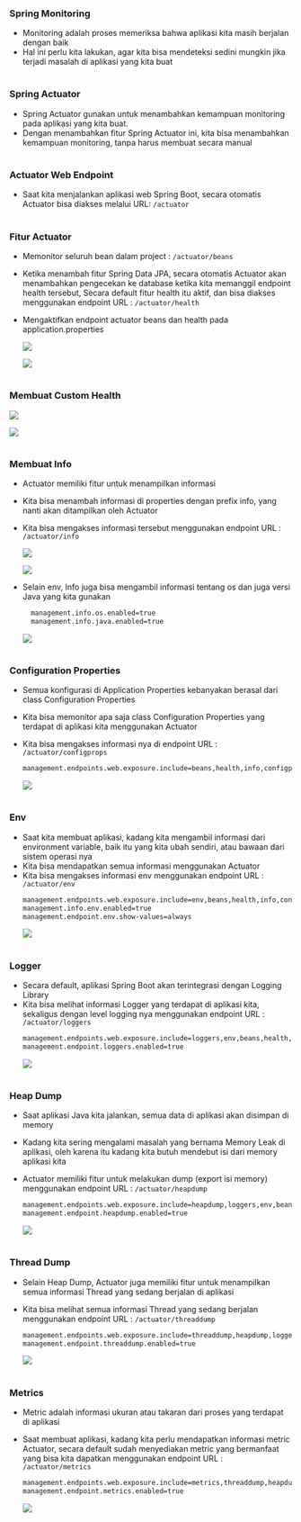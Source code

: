 ### Spring Monitoring
- Monitoring adalah proses memeriksa bahwa aplikasi kita masih berjalan dengan baik
- Hal ini perlu kita lakukan, agar kita bisa mendeteksi sedini mungkin jika terjadi masalah di aplikasi yang kita buat
#
### Spring Actuator
- Spring Actuator gunakan untuk menambahkan kemampuan monitoring pada aplikasi yang kita buat.
- Dengan menambahkan fitur Spring Actuator ini, kita bisa menambahkan kemampuan monitoring, tanpa harus membuat secara manual
#
### Actuator Web Endpoint
- Saat kita menjalankan aplikasi web Spring Boot, secara otomatis Actuator bisa diakses melalui URL: `/actuator`
#
### Fitur Actuator
- Memonitor seluruh bean dalam project : `/actuator/beans`
- Ketika menambah fitur Spring Data JPA, secara otomatis Actuator akan menambahkan pengecekan ke database ketika kita memanggil endpoint health tersebut, Secara default fitur health itu aktif, dan bisa diakses menggunakan endpoint URL : `/actuator/health`
- Mengaktifkan endpoint actuator beans dan health pada application.properties
  
    ![](img/2.1.png)

    ![](img/2.2.png)

#
### Membuat Custom Health
![](img/2.3.png)

![](img/2.4.png)

#
### Membuat Info
- Actuator memiliki fitur untuk menampilkan informasi 
- Kita bisa menambah informasi di properties dengan prefix info, yang nanti akan ditampilkan oleh Actuator
- Kita bisa mengakses informasi tersebut menggunakan endpoint URL :
`/actuator/info`

    ![](img/2.5.png)

    ![](img/2.6.png)

- Selain env, Info juga bisa mengambil informasi tentang os dan juga versi Java yang kita gunakan
  ```sh
    management.info.os.enabled=true
    management.info.java.enabled=true
  ```
  ![](img/2.7.png)

#
### Configuration Properties
- Semua konfigurasi di Application Properties kebanyakan berasal dari class Configuration Properties
- Kita bisa memonitor apa saja class Configuration Properties yang terdapat di aplikasi kita menggunakan Actuator
- Kita bisa mengakses informasi nya di endpoint URL : `/actuator/configprops`
  
  ```sh
  management.endpoints.web.exposure.include=beans,health,info,configprops
  ```
  ![](img/2.8.png)

#
### Env
- Saat kita membuat aplikasi, kadang kita mengambil informasi dari environment variable, baik itu yang kita ubah sendiri, atau bawaan dari sistem operasi nya
- Kita bisa mendapatkan semua informasi menggunakan Actuator
- Kita bisa mengakses informasi env menggunakan endpoint URL : `/actuator/env`
    ```sh
    management.endpoints.web.exposure.include=env,beans,health,info,configprops
    management.info.env.enabled=true
    management.endpoint.env.show-values=always
    ```
    ![](img/2.9.png)

#
### Logger
- Secara default, aplikasi Spring Boot akan terintegrasi dengan Logging Library
- Kita bisa melihat informasi Logger yang terdapat di aplikasi kita, sekaligus dengan level logging nya menggunakan endpoint URL : `/actuator/loggers`
    ```sh
    management.endpoints.web.exposure.include=loggers,env,beans,health,info,configprops
    management.endpoint.loggers.enabled=true
    ```
    ![](img/3.1.png)

#
### Heap Dump
- Saat aplikasi Java kita jalankan, semua data di aplikasi akan disimpan di memory
- Kadang kita sering mengalami masalah yang bernama Memory Leak di aplikasi, oleh karena itu kadang kita butuh mendebut isi dari memory aplikasi kita
- Actuator memiliki fitur untuk melakukan dump (export isi memory) menggunakan endpoint URL : `/actuator/heapdump`
  
    ```sh
    management.endpoints.web.exposure.include=heapdump,loggers,env,beans,health,info,configprops
    management.endpoint.heapdump.enabled=true
    ```
    ![](img/3.2.png)

#
### Thread Dump
- Selain Heap Dump, Actuator juga memiliki fitur untuk menampilkan semua informasi Thread yang sedang berjalan di aplikasi
- Kita bisa melihat semua informasi Thread yang sedang berjalan menggunakan endpoint URL : `/actuator/threaddump`
  
    ```sh
    management.endpoints.web.exposure.include=threaddump,heapdump,loggers,env,beans,health,info,configprops
    management.endpoint.threaddump.enabled=true
    ```
    ![](img/3.3.png)

#
### Metrics
- Metric adalah informasi ukuran atau takaran dari proses yang terdapat di aplikasi
- Saat membuat aplikasi, kadang kita perlu mendapatkan informasi metric
Actuator, secara default sudah menyediakan metric yang bermanfaat yang bisa kita dapatkan menggunakan endpoint URL : `/actuator/metrics`

    ```sh
    management.endpoints.web.exposure.include=metrics,threaddump,heapdump,loggers,env,beans,health,info,configprops
    management.endpoint.metrics.enabled=true
    ```
    ![](img/3.5.png)
